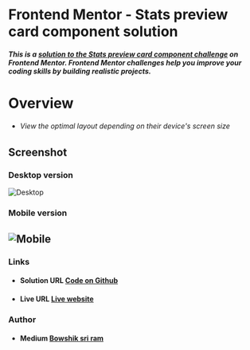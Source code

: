 # Frontend Mentor - Stats preview card component solution

##### This is a [solution to the Stats preview card component challenge]() on Frontend Mentor. Frontend Mentor challenges help you improve your coding skills by building realistic projects.

# Overview

- ###### View the optimal layout depending on their device's screen size
## Screenshot
### Desktop version
![Desktop](https://res.cloudinary.com/dz209s6jk/image/upload/q_auto:good,w_900/Challenges/t26y9p3veejvbc9biv3f.jpg)
### Mobile version
![Mobile](https://res.cloudinary.com/dz209s6jk/image/upload/q_auto:good,w_900/Challenges/zndkz1bimmoqwh7mzcmm.jpg)
---
### Links
- #### Solution URL [Code on Github](https://github.com/Bowshik/stats-preview-card-component)
- #### Live URL [Live website](https://github.com)

### Author
- #### Medium [Bowshik sri ram](https://medium.com/@bowshiksriram)
